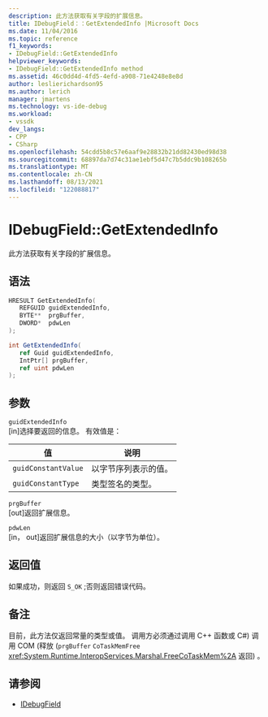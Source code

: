 ```yaml
---
description: 此方法获取有关字段的扩展信息。
title: IDebugField：：GetExtendedInfo |Microsoft Docs
ms.date: 11/04/2016
ms.topic: reference
f1_keywords:
- IDebugField::GetExtendedInfo
helpviewer_keywords:
- IDebugField::GetExtendedInfo method
ms.assetid: 46c0dd4d-4fd5-4efd-a908-71e4248e8e8d
author: leslierichardson95
ms.author: lerich
manager: jmartens
ms.technology: vs-ide-debug
ms.workload:
- vssdk
dev_langs:
- CPP
- CSharp
ms.openlocfilehash: 54cdd5b8c57e6aaf9e28832b21dd82430ed98d38
ms.sourcegitcommit: 68897da7d74c31ae1ebf5d47c7b5ddc9b108265b
ms.translationtype: MT
ms.contentlocale: zh-CN
ms.lasthandoff: 08/13/2021
ms.locfileid: "122088817"
---
```

# <a name="idebugfieldgetextendedinfo"></a>IDebugField::GetExtendedInfo
此方法获取有关字段的扩展信息。

## <a name="syntax"></a>语法

```cpp
HRESULT GetExtendedInfo( 
   REFGUID guidExtendedInfo,
   BYTE**  prgBuffer,
   DWORD*  pdwLen
);
```

```csharp
int GetExtendedInfo(
   ref Guid guidExtendedInfo,
   IntPtr[] prgBuffer,
   ref uint pdwLen
);
```

## <a name="parameters"></a>参数
`guidExtendedInfo`\
[in]选择要返回的信息。 有效值是：

|值|说明|
|-----------|-----------------|
|`guidConstantValue`|以字节序列表示的值。|
|`guidConstantType`|类型签名的类型。|

`prgBuffer`\
[out]返回扩展信息。

`pdwLen`\
[in， out]返回扩展信息的大小（以字节为单位）。

## <a name="return-value"></a>返回值
 如果成功，则返回 `S_OK` ;否则返回错误代码。

## <a name="remarks"></a>备注
 目前，此方法仅返回常量的类型或值。 调用方必须通过调用 C++ 函数或 C#) 调用 COM (释放 (`prgBuffer` `CoTaskMemFree` <xref:System.Runtime.InteropServices.Marshal.FreeCoTaskMem%2A> 返回) 。

## <a name="see-also"></a>请参阅
- [IDebugField](../../../extensibility/debugger/reference/idebugfield.md)
